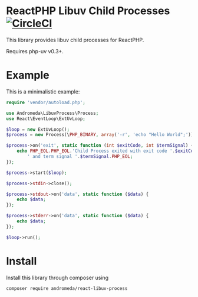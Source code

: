 # ReactPHP Libuv Child Processes [![CircleCI](https://circleci.com/gh/AndromedaGalaxy/reactphp-libuv-process.svg?style=svg)](https://circleci.com/gh/AndromedaGalaxy/reactphp-libuv-process)

This library provides libuv child processes for ReactPHP.

Requires php-uv v0.3+.

# Example

This is a minimalistic example:
```php
require 'vendor/autoload.php';

use Andromeda\LibuvProcess\Process;
use React\EventLoop\ExtUvLoop;

$loop = new ExtUvLoop();
$process = new Process(\PHP_BINARY, array('-r', 'echo "Hello World";'));

$process->on('exit', static function (int $exitCode, int $termSignal) {
    echo PHP_EOL.PHP_EOL.'Child Process exited with exit code '.$exitCode.
        ' and term signal '.$termSignal.PHP_EOL;
});

$process->start($loop);

$process->stdin->close();

$process->stdout->on('data', static function ($data) {
    echo $data;
});

$process->stderr->on('data', static function ($data) {
    echo $data;
});

$loop->run();
```

# Install

Install this library through composer using
```
composer require andromeda/react-libuv-process
```
